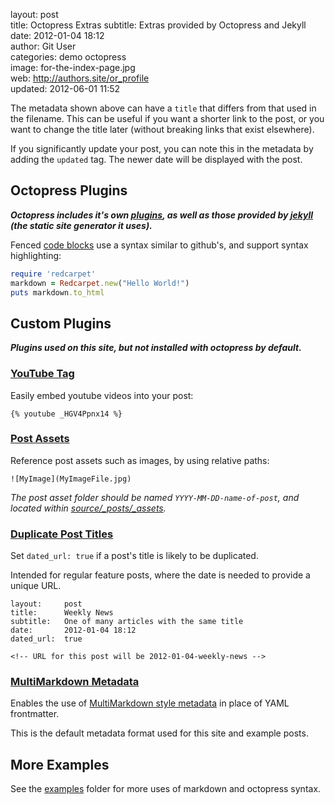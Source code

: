 layout:       post  
title:        Octopress Extras
subtitle:     Extras provided by Octopress and Jekyll  
date:         2012-01-04 18:12  
author:       Git User  
categories:   demo octopress  
image:        for-the-index-page.jpg  
web:          http://authors.site/or_profile  
updated:      2012-06-01 11:52  

The metadata shown above can have a `title` that differs from that used in the filename.
This can be useful if you want a shorter link to the post, or you want to change the
title later (without breaking links that exist elsewhere).

<!-- more -->

If you significantly update your post, you can note this in the metadata by adding the
`updated` tag. The newer date will be displayed with the post.


## Octopress Plugins

***Octopress includes it's own [plugins], as well as those provided by [jekyll][] (the static
site generator it uses).***

[plugins]: http://octopress.org/docs/blogging/plugins/
[jekyll]: http://jekyllrb.com/

Fenced [code blocks] use a syntax similar to github's, and support syntax highlighting:

```ruby
require 'redcarpet'
markdown = Redcarpet.new("Hello World!")
puts markdown.to_html
```

[code blocks]: http://octopress.org/docs/blogging/code/


## Custom Plugins

***Plugins used on this site, but not installed with octopress by default.***


### [YouTube Tag][youtube]

Easily embed youtube videos into your post:

    {% youtube _HGV4Ppnx14 %}

[youtube]: https://gist.github.com/jamieowen/2063748


### [Post Assets][post_images]

Reference post assets such as images, by using relative paths:

    ![MyImage](MyImageFile.jpg)

*The post asset folder should be named `YYYY-MM-DD-name-of-post`, and located within
[source/_posts/_assets](../_assets).*

[post_images]: https://github.com/jmeosbn/post_images


### [Duplicate Post Titles][permalink_dated]

Set `dated_url: true` if a post's title is likely to be duplicated.

Intended for regular feature posts, where the date is needed to provide a unique URL.

    layout:     post
    title:      Weekly News
    subtitle:   One of many articles with the same title
    date:       2012-01-04 18:12
    dated_url:  true

    <!-- URL for this post will be 2012-01-04-weekly-news -->

[permalink_dated]: https://github.com/jmeosbn/permalink_dated


### [MultiMarkdown Metadata][mmd_meta]

Enables the use of [MultiMarkdown style metadata][mmd] in place of YAML frontmatter.

This is the default metadata format used for this site and example posts.

[mmd]: https://github.com/fletcher/MultiMarkdown/wiki/MultiMarkdown-Syntax-Guide
[mmd_meta]: https://github.com/jmeosbn/mmd_meta


## More Examples

See the [examples](.) folder for more uses of markdown and octopress syntax.
